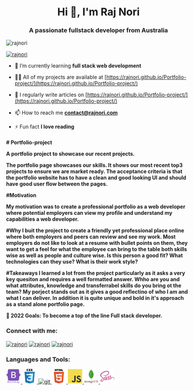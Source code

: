 


<h1 align="center">Hi 👋, I'm Raj Nori</h1>
<h3 align="center">A passionate fullstack developer from Australia</h3>

<p align="left"> <img src="https://komarev.com/ghpvc/?username=rajnori&label=Profile%20views&color=0e75b6&style=flat" alt="rajnori" /> </p>

<p align="left"> <a href="https://github.com/ryo-ma/github-profile-trophy"><img src="https://github-profile-trophy.vercel.app/?username=rajnori" alt="rajnori" /></a> </p>

- 🌱 I’m currently learning **full stack web development**

- 👨‍💻 All of my projects are available at [https://rajnori.github.io/Portfolio-project/](https://rajnori.github.io/Portfolio-project/)

- 📝 I regularly write articles on [https://rajnori.github.io/Portfolio-project/](https://rajnori.github.io/Portfolio-project/)

- 📫 How to reach me **contact@rajnori.com**

- ⚡ Fun fact **I love reading**

<h4># Portfolio-project

A portfolio project to showcase our recent projects.

The portfolio page showcases our skills. It shows our most recent top3 projects to ensure we are market ready. The acceptance criteria is that the portfolio website has to have a clean and good looking UI and should have good user flow between the pages. 

**#Motivation**

My motivation was to create a professional portfolio as a web developer where potential employers can view my profile and understand my capabilities a web developer.

**#Why**
I buit the project to create a friendly yet professional place online where both employers and peers can review and see my work.
Most employers do not like to look at a resume with bullet points on them, they want to get a feel for what the employee can bring to the table both skills wise as well as people and culture wise. Is this person a good fit? What technologies can they use? What is their work style?

**#Takeaways**
I learned a lot from the project particularly as it asks a very key quesiton and requires a well formatted answer. Whho are you and what attributes, knowledge and transferrabel skills do you bring ot the team?
My porject stands out as it gives a good reflectino of who I am and what I can deliver. In addition it is quite unique and bold in it's approach as a stand alone portfolio page.

🥅 **2022 Goals**: To become a top of the line Full stack developer. </h4>

<h3 align="left">Connect with me:</h3>
<p align="left">
<a href="https://linkedin.com/in/rajnori" target="blank"><img align="center" src="https://raw.githubusercontent.com/rahuldkjain/github-profile-readme-generator/master/src/images/icons/Social/linked-in-alt.svg" alt="rajnori" height="30" width="40" /></a>
<a href="https://fb.com/rajnori" target="blank"><img align="center" src="https://raw.githubusercontent.com/rahuldkjain/github-profile-readme-generator/master/src/images/icons/Social/facebook.svg" alt="rajnori" height="30" width="40" /></a>
<a href="https://instagram.com/rajnori" target="blank"><img align="center" src="https://raw.githubusercontent.com/rahuldkjain/github-profile-readme-generator/master/src/images/icons/Social/instagram.svg" alt="rajnori" height="30" width="40" /></a>
</p>

<h3 align="left">Languages and Tools:</h3>
<p align="left"> <a href="https://getbootstrap.com" target="_blank" rel="noreferrer"> <img src="https://raw.githubusercontent.com/devicons/devicon/master/icons/bootstrap/bootstrap-plain-wordmark.svg" alt="bootstrap" width="40" height="40"/> </a> <a href="https://www.w3schools.com/css/" target="_blank" rel="noreferrer"> <img src="https://raw.githubusercontent.com/devicons/devicon/master/icons/css3/css3-original-wordmark.svg" alt="css3" width="40" height="40"/> </a> <a href="https://git-scm.com/" target="_blank" rel="noreferrer"> <img src="https://www.vectorlogo.zone/logos/git-scm/git-scm-icon.svg" alt="git" width="40" height="40"/> </a> <a href="https://www.w3.org/html/" target="_blank" rel="noreferrer"> <img src="https://raw.githubusercontent.com/devicons/devicon/master/icons/html5/html5-original-wordmark.svg" alt="html5" width="40" height="40"/> </a> <a href="https://developer.mozilla.org/en-US/docs/Web/JavaScript" target="_blank" rel="noreferrer"> <img src="https://raw.githubusercontent.com/devicons/devicon/master/icons/javascript/javascript-original.svg" alt="javascript" width="40" height="40"/> </a> <a href="https://www.mongodb.com/" target="_blank" rel="noreferrer"> <img src="https://raw.githubusercontent.com/devicons/devicon/master/icons/mongodb/mongodb-original-wordmark.svg" alt="mongodb" width="40" height="40"/> </a> <a href="https://sass-lang.com" target="_blank" rel="noreferrer"> <img src="https://raw.githubusercontent.com/devicons/devicon/master/icons/sass/sass-original.svg" alt="sass" width="40" height="40"/> </a> </p>

